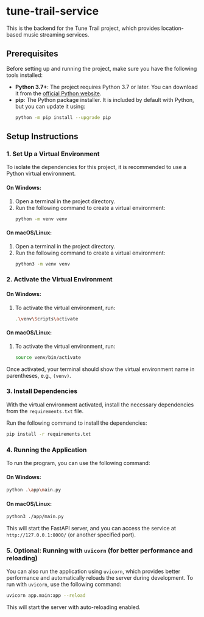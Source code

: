 # tune-trail-service

This is the backend for the Tune Trail project, which provides location-based music streaming services.

## Prerequisites

Before setting up and running the project, make sure you have the following tools installed:

- **Python 3.7+**: The project requires Python 3.7 or later. You can download it from the [official Python website](https://www.python.org/downloads/).
- **pip**: The Python package installer. It is included by default with Python, but you can update it using:
   ```bash
   python -m pip install --upgrade pip
   ```

## Setup Instructions

### 1. Set Up a Virtual Environment

To isolate the dependencies for this project, it is recommended to use a Python virtual environment.

#### On Windows:
1. Open a terminal in the project directory.
2. Run the following command to create a virtual environment:
   ```bash
   python -m venv venv
   ```

#### On macOS/Linux:
1. Open a terminal in the project directory.
2. Run the following command to create a virtual environment:
   ```bash
   python3 -m venv venv
   ```

### 2. Activate the Virtual Environment

#### On Windows:
1. To activate the virtual environment, run:
   ```bash
   .\venv\Scripts\activate
   ```

#### On macOS/Linux:
1. To activate the virtual environment, run:
   ```bash
   source venv/bin/activate
   ```

Once activated, your terminal should show the virtual environment name in parentheses, e.g., `(venv)`.

### 3. Install Dependencies

With the virtual environment activated, install the necessary dependencies from the `requirements.txt` file.

Run the following command to install the dependencies:
```bash
pip install -r requirements.txt
```

### 4. Running the Application

To run the program, you can use the following command:

#### On Windows:
```bash
python .\app\main.py
```

#### On macOS/Linux:
```bash
python3 ./app/main.py
```

This will start the FastAPI server, and you can access the service at `http://127.0.0.1:8000/` (or another specified port).

### 5. Optional: Running with `uvicorn` (for better performance and reloading)

You can also run the application using `uvicorn`, which provides better performance and automatically reloads the server during development. To run with `uvicorn`, use the following command:

```bash
uvicorn app.main:app --reload
```

This will start the server with auto-reloading enabled.